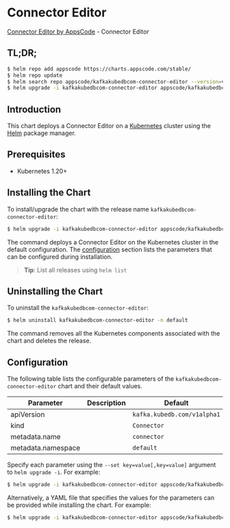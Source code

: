 # Connector Editor

[Connector Editor by AppsCode](https://appscode.com) - Connector Editor

## TL;DR;

```bash
$ helm repo add appscode https://charts.appscode.com/stable/
$ helm repo update
$ helm search repo appscode/kafkakubedbcom-connector-editor --version=v0.15.0
$ helm upgrade -i kafkakubedbcom-connector-editor appscode/kafkakubedbcom-connector-editor -n default --create-namespace --version=v0.15.0
```

## Introduction

This chart deploys a Connector Editor on a [Kubernetes](http://kubernetes.io) cluster using the [Helm](https://helm.sh) package manager.

## Prerequisites

- Kubernetes 1.20+

## Installing the Chart

To install/upgrade the chart with the release name `kafkakubedbcom-connector-editor`:

```bash
$ helm upgrade -i kafkakubedbcom-connector-editor appscode/kafkakubedbcom-connector-editor -n default --create-namespace --version=v0.15.0
```

The command deploys a Connector Editor on the Kubernetes cluster in the default configuration. The [configuration](#configuration) section lists the parameters that can be configured during installation.

> **Tip**: List all releases using `helm list`

## Uninstalling the Chart

To uninstall the `kafkakubedbcom-connector-editor`:

```bash
$ helm uninstall kafkakubedbcom-connector-editor -n default
```

The command removes all the Kubernetes components associated with the chart and deletes the release.

## Configuration

The following table lists the configurable parameters of the `kafkakubedbcom-connector-editor` chart and their default values.

|     Parameter      | Description |                Default                 |
|--------------------|-------------|----------------------------------------|
| apiVersion         |             | <code>kafka.kubedb.com/v1alpha1</code> |
| kind               |             | <code>Connector</code>                 |
| metadata.name      |             | <code>connector</code>                 |
| metadata.namespace |             | <code>default</code>                   |


Specify each parameter using the `--set key=value[,key=value]` argument to `helm upgrade -i`. For example:

```bash
$ helm upgrade -i kafkakubedbcom-connector-editor appscode/kafkakubedbcom-connector-editor -n default --create-namespace --version=v0.15.0 --set apiVersion=kafka.kubedb.com/v1alpha1
```

Alternatively, a YAML file that specifies the values for the parameters can be provided while
installing the chart. For example:

```bash
$ helm upgrade -i kafkakubedbcom-connector-editor appscode/kafkakubedbcom-connector-editor -n default --create-namespace --version=v0.15.0 --values values.yaml
```
